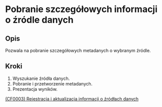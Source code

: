 # Pobranie szczegółowych informacji o źródle danych

## Opis
Pozwala na pobranie szczegółowych metadanych o wybranym źródle.

## Kroki
1. Wyszukanie źródła danych.
2. Pobranie i przetworzenie metadanych.
3. Prezentacja wyników.

[(CF0003) Rejestracja i aktualizacja informacji o źródłach danych](../../3.wizja.systemu/3.3.cechy.funkcjonalne/cechy.funkcjonalne/CF0003.md)
